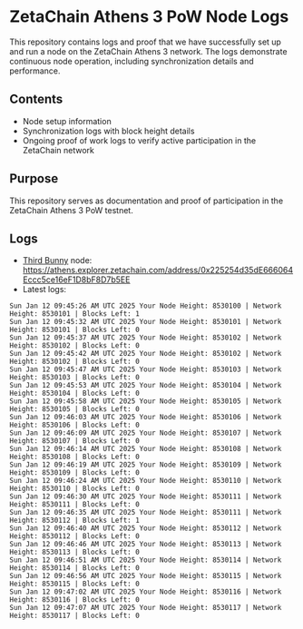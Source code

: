 # ZetaChain Athens 3 PoW Node Logs
This repository contains logs and proof that we have successfully set up and run a node on the ZetaChain Athens 3 network. The logs demonstrate continuous node operation, including synchronization details and performance.

## Contents
- Node setup information
- Synchronization logs with block height details
- Ongoing proof of work logs to verify active participation in the ZetaChain network

## Purpose
This repository serves as documentation and proof of participation in the ZetaChain Athens 3 PoW testnet.

## Logs

- [Third Bunny](https://thirdbunny.xyz/) node: https://athens.explorer.zetachain.com/address/0x225254d35dE666064Eccc5ce16eF1D8bF8D7b5EE
- Latest logs:
```
Sun Jan 12 09:45:26 AM UTC 2025 Your Node Height: 8530100 | Network Height: 8530101 | Blocks Left: 1
Sun Jan 12 09:45:32 AM UTC 2025 Your Node Height: 8530101 | Network Height: 8530101 | Blocks Left: 0
Sun Jan 12 09:45:37 AM UTC 2025 Your Node Height: 8530102 | Network Height: 8530102 | Blocks Left: 0
Sun Jan 12 09:45:42 AM UTC 2025 Your Node Height: 8530102 | Network Height: 8530102 | Blocks Left: 0
Sun Jan 12 09:45:47 AM UTC 2025 Your Node Height: 8530103 | Network Height: 8530103 | Blocks Left: 0
Sun Jan 12 09:45:53 AM UTC 2025 Your Node Height: 8530104 | Network Height: 8530104 | Blocks Left: 0
Sun Jan 12 09:45:58 AM UTC 2025 Your Node Height: 8530105 | Network Height: 8530105 | Blocks Left: 0
Sun Jan 12 09:46:03 AM UTC 2025 Your Node Height: 8530106 | Network Height: 8530106 | Blocks Left: 0
Sun Jan 12 09:46:09 AM UTC 2025 Your Node Height: 8530107 | Network Height: 8530107 | Blocks Left: 0
Sun Jan 12 09:46:14 AM UTC 2025 Your Node Height: 8530108 | Network Height: 8530108 | Blocks Left: 0
Sun Jan 12 09:46:19 AM UTC 2025 Your Node Height: 8530109 | Network Height: 8530109 | Blocks Left: 0
Sun Jan 12 09:46:24 AM UTC 2025 Your Node Height: 8530110 | Network Height: 8530110 | Blocks Left: 0
Sun Jan 12 09:46:30 AM UTC 2025 Your Node Height: 8530111 | Network Height: 8530111 | Blocks Left: 0
Sun Jan 12 09:46:35 AM UTC 2025 Your Node Height: 8530111 | Network Height: 8530112 | Blocks Left: 1
Sun Jan 12 09:46:40 AM UTC 2025 Your Node Height: 8530112 | Network Height: 8530112 | Blocks Left: 0
Sun Jan 12 09:46:46 AM UTC 2025 Your Node Height: 8530113 | Network Height: 8530113 | Blocks Left: 0
Sun Jan 12 09:46:51 AM UTC 2025 Your Node Height: 8530114 | Network Height: 8530114 | Blocks Left: 0
Sun Jan 12 09:46:56 AM UTC 2025 Your Node Height: 8530115 | Network Height: 8530115 | Blocks Left: 0
Sun Jan 12 09:47:02 AM UTC 2025 Your Node Height: 8530116 | Network Height: 8530116 | Blocks Left: 0
Sun Jan 12 09:47:07 AM UTC 2025 Your Node Height: 8530117 | Network Height: 8530117 | Blocks Left: 0
```
